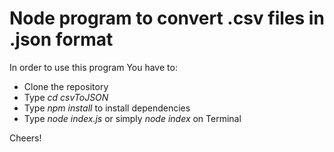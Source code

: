 # Node program to convert .csv files in .json format

In order to use this program You have to:

* Clone the repository
* Type _cd csvToJSON_
* Type _npm install_ to install dependencies
* Type _node index.js_ or simply _node index_ on Terminal

Cheers!
